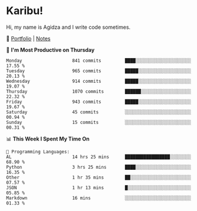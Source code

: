 # Karibu!
Hi, my name is Agidza and I write code sometimes.

🫧 [Portfolio](https://lynnagidza.github.io/) | [Notes](https://medium.com/me/stories/public)

<!--START_SECTION:waka-->
📅 **I'm Most Productive on Thursday** 

```text
Monday                   841 commits         ████░░░░░░░░░░░░░░░░░░░░░   17.55 % 
Tuesday                  965 commits         █████░░░░░░░░░░░░░░░░░░░░   20.13 % 
Wednesday                914 commits         █████░░░░░░░░░░░░░░░░░░░░   19.07 % 
Thursday                 1070 commits        ██████░░░░░░░░░░░░░░░░░░░   22.32 % 
Friday                   943 commits         █████░░░░░░░░░░░░░░░░░░░░   19.67 % 
Saturday                 45 commits          ░░░░░░░░░░░░░░░░░░░░░░░░░   00.94 % 
Sunday                   15 commits          ░░░░░░░░░░░░░░░░░░░░░░░░░   00.31 % 
```


📊 **This Week I Spent My Time On** 

```text
💬 Programming Languages: 
AL                       14 hrs 25 mins      █████████████████░░░░░░░░   68.90 % 
Python                   3 hrs 25 mins       ████░░░░░░░░░░░░░░░░░░░░░   16.35 % 
Other                    1 hr 35 mins        ██░░░░░░░░░░░░░░░░░░░░░░░   07.57 % 
JSON                     1 hr 13 mins        █░░░░░░░░░░░░░░░░░░░░░░░░   05.85 % 
Markdown                 16 mins             ░░░░░░░░░░░░░░░░░░░░░░░░░   01.33 % 
```


<!--END_SECTION:waka-->
<!--#### 💟 **Digital Swag**
[![@agidza's Holopin board](https://holopin.me/agidza)](https://holopin.io/@agidza)
